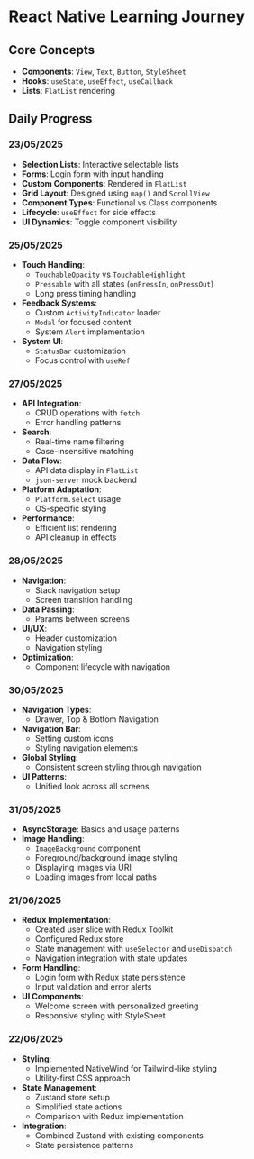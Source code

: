 # React Native Learning Journey

## Core Concepts

- **Components**: `View`, `Text`, `Button`, `StyleSheet`
- **Hooks**: `useState`, `useEffect`, `useCallback`
- **Lists**: `FlatList` rendering

## Daily Progress

### 23/05/2025

- **Selection Lists**: Interactive selectable lists
- **Forms**: Login form with input handling
- **Custom Components**: Rendered in `FlatList`
- **Grid Layout**: Designed using `map()` and `ScrollView`
- **Component Types**: Functional vs Class components
- **Lifecycle**: `useEffect` for side effects
- **UI Dynamics**: Toggle component visibility

### 25/05/2025

- **Touch Handling**:
  - `TouchableOpacity` vs `TouchableHighlight`
  - `Pressable` with all states (`onPressIn`, `onPressOut`)
  - Long press timing handling
- **Feedback Systems**:
  - Custom `ActivityIndicator` loader
  - `Modal` for focused content
  - System `Alert` implementation
- **System UI**:
  - `StatusBar` customization
  - Focus control with `useRef`

### 27/05/2025

- **API Integration**:
  - CRUD operations with `fetch`
  - Error handling patterns
- **Search**:
  - Real-time name filtering
  - Case-insensitive matching
- **Data Flow**:
  - API data display in `FlatList`
  - `json-server` mock backend
- **Platform Adaptation**:
  - `Platform.select` usage
  - OS-specific styling
- **Performance**:
  - Efficient list rendering
  - API cleanup in effects

### 28/05/2025

- **Navigation**:
  - Stack navigation setup
  - Screen transition handling
- **Data Passing**:
  - Params between screens
- **UI/UX**:
  - Header customization
  - Navigation styling
- **Optimization**:
  - Component lifecycle with navigation

### 30/05/2025

- **Navigation Types**:
  - Drawer, Top & Bottom Navigation
- **Navigation Bar**:
  - Setting custom icons
  - Styling navigation elements
- **Global Styling**:
  - Consistent screen styling through navigation
- **UI Patterns**:
  - Unified look across all screens

### 31/05/2025

- **AsyncStorage**: Basics and usage patterns
- **Image Handling**:
  - `ImageBackground` component
  - Foreground/background image styling
  - Displaying images via URI
  - Loading images from local paths

### 21/06/2025

- **Redux Implementation**:
  - Created user slice with Redux Toolkit
  - Configured Redux store
  - State management with `useSelector` and `useDispatch`
  - Navigation integration with state updates
- **Form Handling**:
  - Login form with Redux state persistence
  - Input validation and error alerts
- **UI Components**:
  - Welcome screen with personalized greeting
  - Responsive styling with StyleSheet

### 22/06/2025

- **Styling**:
  - Implemented NativeWind for Tailwind-like styling
  - Utility-first CSS approach
- **State Management**:
  - Zustand store setup
  - Simplified state actions
  - Comparison with Redux implementation
- **Integration**:
  - Combined Zustand with existing components
  - State persistence patterns
